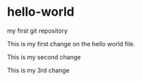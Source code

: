 # hello-world
my first git repository

This is my first change on the hello world file.

This is my second change

This is my 3rd change

